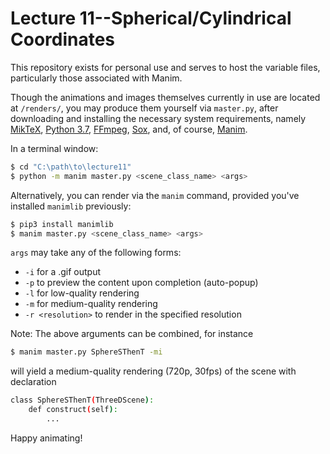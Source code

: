 # Lecture 11--Spherical/Cylindrical Coordinates

This repository exists for personal use and serves to host the variable files, particularly those associated with Manim.

Though the animations and images themselves currently in use are located at `/renders/`, you may produce them yourself via `master.py`, after downloading and installing the necessary system requirements, namely [MikTeX](https://miktex.org/download), [Python 3.7](https://www.python.org/downloads/), [FFmpeg](https://ffmpeg.org/download.html), [Sox](https://sourceforge.net/projects/sox/), and, of course, [Manim](https://github.com/3b1b/manim).

In a terminal window:
```sh
$ cd "C:\path\to\lecture11"
$ python -m manim master.py <scene_class_name> <args>
```

Alternatively, you can render via the `manim` command, provided you've installed `manimlib` previously:
```sh
$ pip3 install manimlib
$ manim master.py <scene_class_name> <args>
```

`args` may take any of the following forms:
* `-i` for a .gif output
* `-p` to preview the content upon completion (auto-popup)
* `-l` for low-quality rendering
* `-m` for medium-quality rendering
* `-r <resolution>` to render in the specified resolution

Note: The above arguments can be combined, for instance
```sh
$ manim master.py SphereSThenT -mi
```
will yield a medium-quality rendering (720p, 30fps) of the scene with declaration
```sh
class SphereSThenT(ThreeDScene):
    def construct(self):
        ...
```

Happy animating!
